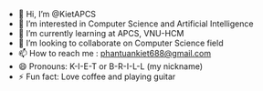 - 👋 Hi, I’m @KietAPCS
- 👀 I’m interested in Computer Science and Artificial Intelligence
- 🌱 I’m currently learning at APCS, VNU-HCM
- 💞️ I’m looking to collaborate on Computer Science field
- 📫 How to reach me : phantuankiet688@gmail.com
- 😄 Pronouns: K-I-E-T or B-R-I-L-L (my nickname)
- ⚡ Fun fact: Love coffee and playing guitar

<!---
KietAPCS/KietAPCS is a ✨ special ✨ repository because its `README.md` (this file) appears on your GitHub profile.
You can click the Preview link to take a look at your changes.
--->
